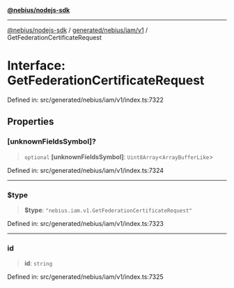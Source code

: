 [**@nebius/nodejs-sdk**](../../../../../README.md)

---

[@nebius/nodejs-sdk](../../../../../README.md) / [generated/nebius/iam/v1](../README.md) / GetFederationCertificateRequest

# Interface: GetFederationCertificateRequest

Defined in: src/generated/nebius/iam/v1/index.ts:7322

## Properties

### \[unknownFieldsSymbol\]?

> `optional` **\[unknownFieldsSymbol\]**: `Uint8Array`\<`ArrayBufferLike`\>

Defined in: src/generated/nebius/iam/v1/index.ts:7324

---

### $type

> **$type**: `"nebius.iam.v1.GetFederationCertificateRequest"`

Defined in: src/generated/nebius/iam/v1/index.ts:7323

---

### id

> **id**: `string`

Defined in: src/generated/nebius/iam/v1/index.ts:7325
